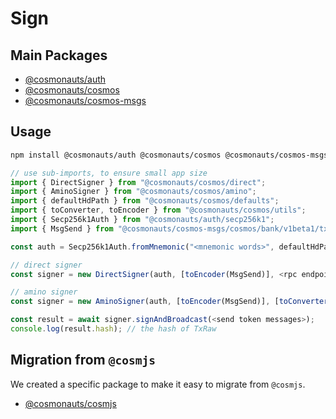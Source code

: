 # Sign

## Main Packages

- [@cosmonauts/auth](/packages/auth/README.md)
- [@cosmonauts/cosmos](/networks/cosmos/README.md)
- [@cosmonauts/cosmos-msgs](/networks/cosmos-msgs/README.md)

## Usage

```sh
npm install @cosmonauts/auth @cosmonauts/cosmos @cosmonauts/cosmos-msgs
```

```ts
// use sub-imports, to ensure small app size
import { DirectSigner } from "@cosmonauts/cosmos/direct";
import { AminoSigner } from "@cosmonauts/cosmos/amino";
import { defaultHdPath } from "@cosmonauts/cosmos/defaults";
import { toConverter, toEncoder } from "@cosmonauts/cosmos/utils";
import { Secp256k1Auth } from "@cosmonauts/auth/secp256k1";
import { MsgSend } from "@cosmonauts/cosmos-msgs/cosmos/bank/v1beta1/tx";

const auth = Secp256k1Auth.fromMnemonic("<mnemonic words>", defaultHdPath);

// direct signer
const signer = new DirectSigner(auth, [toEncoder(MsgSend)], <rpc endpoint>);

// amino signer
const signer = new AminoSigner(auth, [toEncoder(MsgSend)], [toConverter(MsgSend)], <rpc endpoint>);

const result = await signer.signAndBroadcast(<send token messages>);
console.log(result.hash); // the hash of TxRaw
```

## Migration from `@cosmjs`

We created a specific package to make it easy to migrate from `@cosmjs`.

- [@cosmonauts/cosmjs](/networks/cosmjs/README.md)